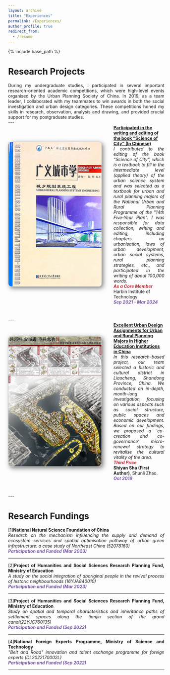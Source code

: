 ```yaml
---
layout: archive
title: "Experiences"
permalink: /Experiences/
author_profile: true
redirect_from:
  - /resume
---
```


{% include base_path %}

Research Projects
======
<div class="col-sm-9" style="display: flex; align-items: center; padding-left: 0px; text-align: justify;">
During my undergraduate studies, I participated in several important research-oriented academic competitions, which were high-level events organised by the Urban Planning Society of China. In 2019, as a team leader, I collaborated with my teammates to win awards in both the social investigation and urban design categories. These competitions honed my skills in research, observation, analysis and drawing, and provided crucial support for my postgraduate studies.
 </div>
---

<div class="pub-row" style="display: flex; align-items: center; flex-wrap: wrap; margin-bottom: 40px;">
  <div class="col-sm-3 abbr" style="flex: 0 0 300px; margin-right: 40px; padding-left: 0;">
    <img src="/images/csx.png" class="teaser img-fluid z-depth-1" style="width: 300px; height: auto; box-shadow: 5px 5px 15px rgba(0,0,0,0.5); border: 1px solid #CCCCCC; border-radius: 10px;">
  </div>
  <div class="col-sm-9" style="flex: 1; padding-left: 0;">
    <div>
      <div class="title"><a href="https://mp.weixin.qq.com/s/hTRGQEfiXvmw44A-KXyVnw"><strong>Participated in the writing and editing of the book “Science of City” (In Chinese)</strong></a></div>
    </div> 
      <div class="competition-description" style="display: flex; align-items: center; padding-left: 0px; text-align: justify;">
      <i>I contributed to the editing of the book “Science of City", which is a textbook to fill in the intermediate level (applied theory) of the urban science system and was selected as a textbook for urban and rural planning majors of the National Urban and Rural Planning Programme of the "14th Five-Year Plan". I was responsible for data collection, writing and editing, including chapters on urbanisation, laws of urban development, urban social systems, rural planning strategies, etc., and participated in the writing of about 100,000 words.</i>
    </div>
    <strong><i style="color:#c02c38">As a Core Member</i></strong>
    <div class="author">Harbin Institute of Technology</div>
    <strong><i style="color:#7b5aa6">Sep 2021 - Mar 2024</i></strong>
  </div>
</div>
---

<div class="pub-row" style="display: flex; align-items: center; flex-wrap: wrap; margin-bottom: 40px;">
  <div class="col-sm-3 abbr" style="flex: 0 0 300px; margin-right: 40px; padding-left: 0;">
    <img src="/images/zzw333.png" class="teaser img-fluid z-depth-1" style="width: 300px; height: auto; box-shadow: 5px 5px 15px rgba(0,0,0,0.5); border: 1px solid #CCCCCC; border-radius: 10px;">
  </div>
  <div class="col-sm-9" style="flex: 1; padding-left: 0;">
    <div>
      <div class="title"><a href="/images/zzw3.png"><strong>Excellent Urban Design Assignments for Urban and Rural Planning Majors in Higher Education Institutions in China</strong></a></div>
    </div> 
      <div class="competition-description" style="display: flex; align-items: center; padding-left: 0px; text-align: justify;">
      <i>In this research-based project, our team selected a historic and cultural district in Liaocheng, Shandong Province, China. We conducted an in-depth, month-long investigation, focusing on various aspects such as social structure, public spaces and economic development. Based on our findings, we proposed a 'co-creation and co-governance' micro-renewal strategy to revitalise the cultural vitality of the area.</i>
    </div>
    <strong><i style="color:#c02c38">Third Price</i></strong>
    <div class="author"><strong>Shiyan Sha (First Author)</strong>, Shunli Zhao.</div>
    <strong><i style="color:#7b5aa6">Oct 2019</i></strong>
  </div>
</div>
---

Research Fundings
======

<div class="col-sm-9" style="display: flex; align-items: center; padding-left: 0px; text-align: justify;">
    <div class="title">[1]<strong>National Natural Science Foundation of China</strong></div>
</div> 
<div class="competition-description" style="display: flex; align-items: center; padding-left: 0px; text-align: justify;">
    <i>Research on the mechanism influencing the supply and demand of ecosystem services and spatial optimisation pathway of urban green infrastructure: a case study of Northeast China (52078160)</i>
</div>
<strong><i style="color:#7b5aa6">Participation and Funded (Mar 2023)</i></strong>

---

<div class="col-sm-9" style="display: flex; align-items: center; padding-left: 0px; text-align: justify;">
    <div class="title">[2]<strong>Project of Humanities and Social Sciences Research Planning Fund, Ministry of Education</strong></div>
</div> 
<div class="competition-description" style="display: flex; align-items: center; padding-left: 0px; text-align: justify;">
    <i>A study on the social integration of aboriginal people in the revival process of historic neighbourhoods (16YJA840010)</i>
</div>
<strong><i style="color:#7b5aa6">Participation and Funded (Mar 2023)</i></strong>

---

<div class="col-sm-9" style="display: flex; align-items: center; padding-left: 0px; text-align: justify;">
    <div class="title">[3]<strong>Project of Humanities and Social Sciences Research Planning Fund, Ministry of Education</strong></div>
</div> 
<div class="competition-description" style="display: flex; align-items: center; padding-left: 0px; text-align: justify;">
    <i>Study on spatial and temporal characteristics and inheritance paths of settlement spaces along the tianjin section of the grand canal(22YJC760135)</i>
</div>
<strong><i style="color:#7b5aa6">Participation and Funded (Sep 2022)</i></strong>

---

<div class="col-sm-9" style="display: flex; align-items: center; padding-left: 0px; text-align: justify;">
    <div class="title">[4]<strong>National Foreign Experts Programme, Ministry of Science and Technology</strong></div>
</div> 
<div class="competition-description" style="display: flex; align-items: center; padding-left: 0px; text-align: justify;">
    <i>"Belt and Road" innovation and talent exchange programme for foreign experts (DL2022170002L)</i>
</div>
<strong><i style="color:#7b5aa6">Participation and Funded (Sep 2022)</i></strong>

---
